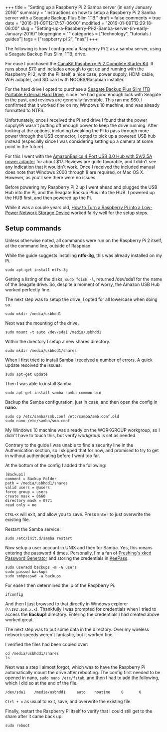 +++
title = "Setting up a Raspberry Pi 2 Samba server (in early January 2016)"
summary = "Instructions on how to setup a Raspberry Pi 2 Samba server with a Seagate Backup Plus Slim 1TB."
draft = false
comments = true
date = "2016-01-09T12:17:57-06:00"
modified = "2016-01-09T12:29:18-06:00"
slug = "Setting-up-a-Raspberry-Pi-2-Samba-server-(in-early-January-2016)"
blogengine = ""
categories = ["technology", "tutorials / guides"]
tags = ["raspberry pi 2", "nas"]
+++

<p>The following is how I configured a Raspberry Pi 2 as a samba server, using a Seagate Backup Plus Slim, 1TB, drive.</p>

<p>For ease I purchased the <a href="http://amzn.to/1MZjXM0">CanaKit Raspberry Pi 2 Complete Starter Kit</a>. It runs about $70 and includes enough to get up and running with the Raspberry Pi 2, with the Pi itself, a nice case, power supply, HDMI cable, WiFi adapter, and SD card with NOOBS/Raspbian installer.</p>

<p>For the hard drive I opted to purchase a <a href="http://amzn.to/1MZkg9F">Seagate Backup Plus Slim 1TB Portable External Hard Drive</a>, since I've had good enough luck with Seagate in the past, and reviews are generally favorable. This ran me $60. I confirmed that it worked fine on my Windows 10 machine, and was already formatted to NTFS.</p>

<p>Unfortunately, once I received the Pi and drive I found that the power supply/Pi wasn't putting off enough power to keep the drive running. After looking at the options, including tweaking the Pi to pass through more power through the USB connector, I opted to pick up a powered USB hub instead (especially since I was considering setting up a camera at some point in the future).</p>

<p>For this I went with the <a href="http://amzn.to/1MZktd6">AmazonBasics 4 Port USB 3.0 Hub with 5V/2.5A power adapter</a> for about $17. Reviews are quite favorable, and I didn't see any indication that it wouldn't work. Once I received the included manual does note that Windows 2000 through 8 are required, or Mac OS X. However, as you'll see there were no issues.</p>

<p>Before powering my Raspberry Pi 2 up I went ahead and plugged the USB Hub into the Pi, and the Seagate Backup Plus into the HUB. I powered up the HUB first, and then powered up the Pi.</p>

<p>While it was a couple years old, <a href="http://www.howtogeek.com/139433/how-to-turn-a-raspberry-pi-into-a-low-power-network-storage-device/">How to Turn a Raspberry Pi into a Low-Power Network Storage Device</a> worked fairly well for the setup steps.</p>

<h2>Setup commands</h2>

<p>Unless otherwise noted, all commands were run on the Raspberry Pi 2 itself, at the command line, outside of Raspbian.</p>

<p>While the guide suggests installing <strong>ntfs-3g</strong>, this was already installed on my Pi.</p>

<pre><code>sudo apt-get install ntfs-3g
</code></pre>

<p>Getting a listing of the disks, <code>sudo fdisk -l</code>, returned /dev/sda1 for the name of the Seagate drive. So, despite a moment of worry, the Amazon USB Hub worked perfectly fine.</p>

<p>The next step was to setup the drive. I opted for all lowercase when doing so.</p>

<pre><code>sudo mkdir /media/usbhdd1
</code></pre>

<p>Next was the mounting of the drive.</p>

<pre><code>sudo mount -t auto /dev/sda1 /media/usbhdd1
</code></pre>

<p>Within the directory I setup a new shares directory.</p>

<pre><code>sudo mkdir /media/usbhdd1/shares
</code></pre>

<p>When I first tried to install Samba I received a number of errors. A quick update resolved the issues.</p>

<pre><code>sudo apt-get update
</code></pre>

<p>Then I was able to install Samba.</p>

<pre><code>sudo apt-get install samba samba-common-bin
</code></pre>

<p>Backup the Samba configuration, just in case, and then open the config in <strong>nano</strong>.</p>

<pre><code>sudo cp /etc/samba/smb.conf /etc/samba/smb.conf.old
sudo nano /etc/samba/smb.conf
</code></pre>

<p>My Windows 10 machine was already on the WORKGROUP workgroup, so I didn't have to touch this, but verify <em>workgroup</em> is set as needed.</p>

<p>Contrary to the guide I was unable to find a security line in the Authenication section, so I skipped that for now, and promised to try to get in without authenticating before I went too far.</p>

<p>At the bottom of the config I added the following:</p>

<pre><code>[Backup1]
comment = Backup Folder
path = /media/usbhdd1/shares
valid users = @users
force group = users
create mask = 0660
directory mask = 0771
read only = no
</code></pre>

<p><code>CTRL+X</code> will exit, and allow you to save. Press <code>Enter</code> to just overwrite the existing file.</p>

<p>Restart the Samba service:</p>

<pre><code>sudo /etc/init.d/samba restart
</code></pre>

<p>Now setup a user account in UNIX and then for Samba. Yes, this means entering the password 4 times. Personally, I'm a fan of <a href="http://preshing.com/20110811/xkcd-password-generator/">Preshing's xkcd Password Generator</a> and storing the credentials in <a href="http://keepass.info/">KeePass</a>.</p>

<pre><code>sudo useradd backups -m -G users
sudo passwd backups
sudo smbpasswd -a backups
</code></pre>

<p>For ease I then determined the ip of the Raspberry Pi.</p>

<pre><code>ifconfig
</code></pre>

<p>And then I just browsed to that directly in Windows explorer (<code>\\192.168.x.x</code>). Thankfully I was prompted for credentials when I tried to access the <strong>Backup1</strong> directory. Entering the credentials I had created above worked great.</p>

<p>The next step was to put some data in the directory. Over my wireless network speeds weren't fantastic, but it worked fine.</p>

<p>I verified the files had been copied over:</p>

<pre><code>cd /media/usbhdd1/shares
ls
</code></pre>

<p>Next was a step I almost forgot, which was to have the Raspberry Pi automatically mount the drive after rebooting. The config first needed to be opened in nano, <code>sudo nano /etc/fstab</code>, and then I had to add the following, which I did so at the end of the file.</p>

<pre><code>/dev/sda1    /media/usbhdd1     auto    noatime     0       0
</code></pre>

<p><code>Ctrl + x</code> as usual to exit, save, and overwrite the existing file.</p>

<p>Finally, restart the Raspberry Pi itself to verify that I could still get to the share after it came back up.</p>

<pre><code>sudo reboot</code></pre>
